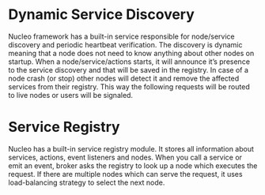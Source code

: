 #  Dynamic Service Discovery

Nucleo framework has a built-in service responsible for node/service discovery and periodic heartbeat verification. The discovery is dynamic meaning that a node does not need to know anything about other nodes on startup. When a node/service/actions starts, it will announce it’s presence to the service discovery and that will be saved in the registry. In case of a node crash (or stop) other nodes will detect it and remove the affected services from their registry. This way the following requests will be routed to live nodes or users will be signaled.

# Service Registry

Nucleo has a built-in service registry module. It stores all information about services, actions, event listeners and nodes. When you call a service or emit an event, broker asks the registry to look up a node which executes the request. If there are multiple nodes which can serve the request, it uses load-balancing strategy to select the next node.

